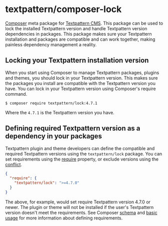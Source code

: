 # textpattern/composer-lock

[Composer](https://getcomposer.org/) meta package for [Textpattern CMS](https://textpattern.com/). This package can be used to lock the installed Textpattern version and handle Textpattern version dependencies in packages. This package makes sure your Textpattern installation and packages are compatible and can work together, making painless dependency management a reality.

## Locking your Textpattern installation version

When you start using Composer to manage Textpattern packages, plugins and themes, you should lock in your Textpattern version. This makes sure the packages you install are compatible with the Textpattern version you have. You can lock in your Textpattern version using Composer's require command.

```ShellSession
$ composer require textpattern/lock:4.7.1
```

Where the `4.7.1` is the Textpattern version you have.

## Defining required Textpattern version as a dependency in your packages

Textpattern plugin and theme developers can define the compatible and required Textpattern versions using the `textpattern/lock` package. You can set requirements using the [require](https://getcomposer.org/doc/04-schema.md#require) property, or exclude versions using the [conflict](https://getcomposer.org/doc/04-schema.md#conflict).

```json
{
  "require": {
    "textpattern/lock": ">=4.7.0"
  }
}
```

The above, for example, would set require Textpattern version 4.7.0 or newer. The plugin or theme will not be installed if the user's Textpattern version doesn't meet the requirements. See Composer [schema](https://getcomposer.org/doc/04-schema.md) and [basic usage](https://getcomposer.org/doc/01-basic-usage.md) for more information about defining requirements.
